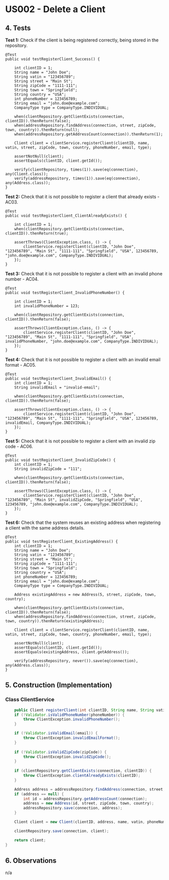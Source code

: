 # US002 - Delete a Client

## 4. Tests 

**Test 1:** Check if the client is being registered correctly, being stored in the repository.

    @Test
    public void testRegisterClient_Success() {

        int clientID = 1;
        String name = "John Doe";
        String vatin = "123456789";
        String street = "Main St";
        String zipCode = "1111-111";
        String town = "Springfield";
        String country = "USA";
        int phoneNumber = 123456789;
        String email = "john.doe@example.com";
        CompanyType type = CompanyType.INDIVIDUAL;

        when(clientRepository.getClientExists(connection, clientID)).thenReturn(false);
        when(addressRepository.findAddress(connection, street, zipCode, town, country)).thenReturn(null);
        when(addressRepository.getAddressCount(connection)).thenReturn(1);

        Client client = clientService.registerClient(clientID, name, vatin, street, zipCode, town, country, phoneNumber, email, type);

        assertNotNull(client);
        assertEquals(clientID, client.getId());

        verify(clientRepository, times(1)).save(eq(connection), any(Client.class));
        verify(addressRepository, times(1)).save(eq(connection), any(Address.class));
    }
	

**Test 2:** Check that it is not possible to register a client that already exists - AC03.

    @Test
    public void testRegisterClient_ClientAlreadyExists() {

        int clientID = 1;
        when(clientRepository.getClientExists(connection, clientID)).thenReturn(true);

        assertThrows(ClientException.class, () -> {
            clientService.registerClient(clientID, "John Doe", "123456789", "Main St", "1111-111", "Springfield", "USA", 123456789, "john.doe@example.com", CompanyType.INDIVIDUAL);
        });
    }

**Test 3:** Check that it is not possible to register a client with an invalid phone number - AC04.

    @Test
    public void testRegisterClient_InvalidPhoneNumber() {

        int clientID = 1;
        int invalidPhoneNumber = 123;

        when(clientRepository.getClientExists(connection, clientID)).thenReturn(false);

        assertThrows(ClientException.class, () -> {
            clientService.registerClient(clientID, "John Doe", "123456789", "Main St", "1111-111", "Springfield", "USA", invalidPhoneNumber, "john.doe@example.com", CompanyType.INDIVIDUAL);
        });
    }

**Test 4:** Check that it is not possible to register a client with an invalid email format - AC05.

    @Test
    public void testRegisterClient_InvalidEmail() {
        int clientID = 1;
        String invalidEmail = "invalid-email";

        when(clientRepository.getClientExists(connection, clientID)).thenReturn(false);

        assertThrows(ClientException.class, () -> {
            clientService.registerClient(clientID, "John Doe", "123456789", "Main St", "1111-111", "Springfield", "USA", 123456789, invalidEmail, CompanyType.INDIVIDUAL);
        });
    }

**Test 5:** Check that it is not possible to register a client with an invalid zip code - AC06.

    @Test
    public void testRegisterClient_InvalidZipCode() {
        int clientID = 1;
        String invalidZipCode = "111";

        when(clientRepository.getClientExists(connection, clientID)).thenReturn(false);

        assertThrows(ClientException.class, () -> {
            clientService.registerClient(clientID, "John Doe", "123456789", "Main St", invalidZipCode, "Springfield", "USA", 123456789, "john.doe@example.com", CompanyType.INDIVIDUAL);
        });
    }

**Test 6:** Check that the system reuses an existing address when registering a client with the same address details.

    @Test
    public void testRegisterClient_ExistingAddress() {
        int clientID = 1;
        String name = "John Doe";
        String vatin = "123456789";
        String street = "Main St";
        String zipCode = "1111-111";
        String town = "Springfield";
        String country = "USA";
        int phoneNumber = 123456789;
        String email = "john.doe@example.com";
        CompanyType type = CompanyType.INDIVIDUAL;

        Address existingAddress = new Address(5, street, zipCode, town, country);

        when(clientRepository.getClientExists(connection, clientID)).thenReturn(false);
        when(addressRepository.findAddress(connection, street, zipCode, town, country)).thenReturn(existingAddress);

        Client client = clientService.registerClient(clientID, name, vatin, street, zipCode, town, country, phoneNumber, email, type);

        assertNotNull(client);
        assertEquals(clientID, client.getId());
        assertEquals(existingAddress, client.getAddress());

        verify(addressRepository, never()).save(eq(connection), any(Address.class));
    }

## 5. Construction (Implementation)

### Class ClientService 

```java
    public Client registerClient(int clientID, String name, String vatin, String street, String zipCode, String town, String country, int phoneNumber, String email, CompanyType type) {
    if (!Validator.isValidPhoneNumber(phoneNumber)) {
        throw ClientException.invalidPhoneNumber();
    }

    if (!Validator.isValidEmail(email)) {
        throw ClientException.invalidEmailFormat();
    }
    
    if (!Validator.isValidZipCode(zipCode)) {
        throw ClientException.invalidZipCode();
    }
    
    if (clientRepository.getClientExists(connection, clientID)) {
        throw ClientException.clientAlreadyExists(clientID);
    }

    Address address = addressRepository.findAddress(connection, street, zipCode, town, country);
    if (address == null) {
        int id = addressRepository.getAddressCount(connection);
        address = new Address(id, street, zipCode, town, country);
        addressRepository.save(connection, address);
    }

    Client client = new Client(clientID, address, name, vatin, phoneNumber, email, type);

    clientRepository.save(connection, client);

    return client;
}
```

## 6. Observations

n/a